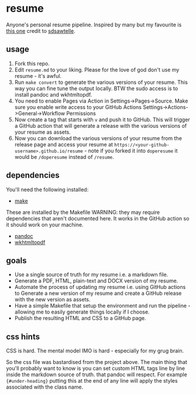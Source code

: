 # resume

Anyone's personal resume pipeline. Inspired by many but my favourite is [this one](https://github.com/sdsawtelle/markdown-resume) credit to [sdsawtelle](https://github.com/sdsawtelle).

## usage

1. Fork this repo.
2. Edit `resume.md` to your liking. Please for the love of god don't use my resume - it's awful.
3. Run `make convert` to generate the various versions of your resume. This way you can fine tune the output locally. BTW the sudo access is to install pandoc and wkhtmltopdf.
4. You need to enable Pages via Action in Settings->Pages->Source. Make sure you enable write access to your GitHub Actions Settings->Actions->General->Workflow Permissions
5. Now create a tag that starts with `v` and push it to GitHub. This will trigger a GitHub action that will generate a release with the various versions of your resume as assets.
6. Now you can download the various versions of your resume from the release page and access your resume at `https://<your-github-username>.github.io/resume` - note if you forked it into `doperesume` it would be `/doperesume` instead of `/resume`.

## dependencies

You'll need the following installed:
* [make](https://www.gnu.org/software/make/)

These are installed by the Makefile WARNING: they may require dependencies that aren't documented here. It works in the GitHub action so it should work on your machine.
* [pandoc](https://pandoc.org/)
* [wkhtmltopdf](https://wkhtmltopdf.org/)

## goals

* Use a single source of truth for my resume i.e. a markdown file.
* Generate a PDF, HTML, plain-text and DOCX version of my resume.
* Automate the process of updating my resume i.e. using GitHub actions to Generate a new version of my resume and create a GitHub release with the new version as assets.
* Have a simple Makefile that setup the environment and run the pipeline - allowing me to easily generate things locally if I choose.
* Publish the resulting HTML and CSS to a GitHub page.

## css hints

CSS is hard. The mental model IMO is hard - especially for my grug brain.

So the css file was bastardised from the project above. The main thing that you'll probably want to know is you can set custom HTML tags line by line inside the markdown source of truth. that pandoc will respect. For example `{#under-heading}` putting this at the end of any line will apply the styles associated with the class name.
